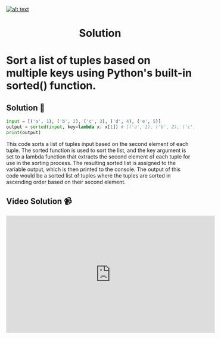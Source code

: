 <a href="https://www.core-code.io/">

![alt text](https://uploads-ssl.webflow.com/5eb2f56932c3562feab232e3/5f73550d00249e7e96c9f3de_Logo.png 'corecodeio')

</a>

<h1 align="center">Solution</h1>

# Sort a list of tuples based on multiple keys using Python's built-in sorted() function.



## Solution 🏁
    
```python
input = [('a', 1), ('b', 2), ('c', 3), ('d', 4), ('e', 5)]
output = sorted(input, key=lambda x: x[1]) # [('a', 1), ('b', 2), ('c', 3), ('d', 4), ('e', 5)]
print(output)

```

This code sorts a list of tuples input based on the second element of each tuple. The sorted function is used to sort the list, and the key argument is set to a lambda function that extracts the second element of each tuple for use in the sorting process. The resulting sorted list is assigned to the variable output, which is then printed to the console. The output of this code would be a sorted list of tuples where the tuples are sorted in ascending order based on their second element.

## Video Solution 📹

<iframe width="560" height="315" src="https://www.youtube.com/embed/uAReKuh7jcM" title="YouTube video player" frameborder="0" allow="accelerometer; autoplay; clipboard-write; encrypted-media; gyroscope; picture-in-picture; web-share" allowfullscreen></iframe>
